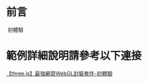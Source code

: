 # 前言
 初體驗

# 範例詳細說明請參考以下連接
 [【three.js】最強網頁WebGL封裝套件-初體驗](http://webfish-channel.blogspot.tw/2017/03/threejs3d.html)
